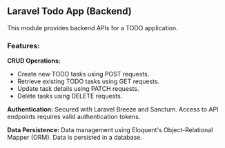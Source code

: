 ## Laravel Todo App (Backend)

This module provides backend APIs for a TODO application.

### Features:

**CRUD Operations:**
- Create new TODO tasks using POST requests.
- Retrieve existing TODO tasks using GET requests.
- Update task details using PATCH requests.
- Delete tasks using DELETE requests.

**Authentication:**
Secured with Laravel Breeze and Sanctum.
Access to API endpoints requires valid authentication tokens.

**Data Persistence:**
Data management using Eloquent's Object-Relational Mapper (ORM).
Data is persisted in a database.